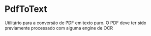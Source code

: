 # PdfToText
Utilitário para a conversão de PDF em texto puro. 
O PDF deve ter sido previamente processado com alguma engine de OCR

